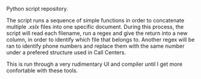 Python script repository.

The script runs a sequence of simple functions in order to concatenate multiple *.xslx* files into one specific document.
During this process, the script will read each filename, run a regex and give the return into a new column, in order to identify which file that  belongs to.
Another regex will be ran to identify phone numbers and replace them with the same number under a prefered structure used in Call Centers.

This is run through a very rudimentary UI and compiler until I get more confortable with these tools.
